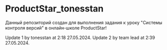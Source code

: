 # ProductStar_tonesstan
Данный репозиторий создан для выполнения задания к уроку "Системы контроля версий" в онлайн-школе ProductStar!

Update 1 by tonesstan at 2:18 27.05.2024.
Update 2 by team lead at 2:39 27.05.2024.
